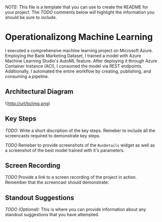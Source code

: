 *NOTE:* This file is a template that you can use to create the README for your project. The *TODO* comments below will highlight the information you should be sure to include.


# Operationalizong Machine Learning

 I executed a comprehensive machine learning project on Microsoft Azure. Employing the Bank Marketing Dataset, I trained a model with Azure Machine Learning Studio's AutoML feature. After deploying it through Azure Container Instance (ACI), I consumed the model via REST endpoints. Additionally, I automated the entire workflow by creating, publishing, and consuming a pipeline.

## Architectural Diagram
!([http://url/to/img.png](https://github.com/skjuhell/nd00333_AZMLND_C2-master1/blob/main/workflow.png))

## Key Steps
*TODO*: Write a short discription of the key steps. Remeber to include all the screencasts required to demonstrate key steps. 

*TODO* Remeber to provide screenshots of the `RunDetails` widget as well as a screenshot of the best model trained with it's parameters.

## Screen Recording
*TODO* Provide a link to a screen recording of the project in action. Remember that the screencast should demonstrate:

## Standout Suggestions
*TODO (Optional):* This is where you can provide information about any standout suggestions that you have attempted.
